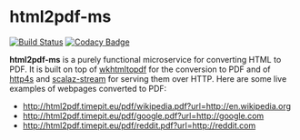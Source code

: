 # html2pdf-ms

[![Build Status](https://travis-ci.org/fthomas/html2pdf-ms.svg?branch=master)](https://travis-ci.org/fthomas/html2pdf-ms)
[![Codacy Badge](https://www.codacy.com/project/badge/f6e5369821064b7d96e0bda990e480ad)](https://www.codacy.com/app/fthomas/html2pdf-ms)

**html2pdf-ms** is a purely functional microservice for converting HTML to PDF.
It is built on top of [wkhtmltopdf][wkhtmltopdf] for the conversion to PDF and
of [http4s][http4s] and [scalaz-stream][scalaz-stream] for serving them over
HTTP. Here are some live examples of webpages converted to PDF:

* http://html2pdf.timepit.eu/pdf/wikipedia.pdf?url=http://en.wikipedia.org
* http://html2pdf.timepit.eu/pdf/google.pdf?url=http://google.com
* http://html2pdf.timepit.eu/pdf/reddit.pdf?url=http://reddit.com

[http4s]: http://http4s.org
[scalaz-stream]: https://github.com/scalaz/scalaz-stream
[wkhtmltopdf]: http://wkhtmltopdf.org

